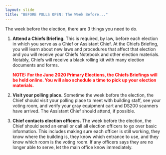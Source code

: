 ```yaml
---
layout: slide
title: "BEFORE POLLS OPEN: The Week Before..."
---
```


The week before the election, there are 3 things you need to do.

1.  **Attend a Chiefs Briefing**. This is required, by law, before each election in which you serve as a Chief or Assistant Chief. At the Chiefs Briefing, you will learn about new laws and procedures that affect that election and you will receive your Chiefs Notebook and other election materials. Notably, Chiefs will receive a black rolling kit with many election documents and forms.

    **<span style="color:red;">NOTE: For the June 2020 Primary Elections, the Chiefs Briefings will be held online. You will also schedule a time to pick up your election materials.</span>**

2.  **Visit your polling place.** Sometime the week before the election, the Chief should visit your polling place to meet with building staff, see your voting room, and verify your gray equipment cart and DS200 scanners have arrived. The Assistant Chief should attend, if possible.

3.  **Chief contacts election officers.** The week before the election, the Chief should send an email or call all election officers to go over basic information. This includes making sure each officer is still working, they know where the building is, they know which entrance to use, and they know which room is the voting room. If any officers says they are no longer able to serve, let the main office know immediately.